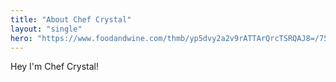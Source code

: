 ```yaml
---
title: "About Chef Crystal"
layout: "single"
hero: "https://www.foodandwine.com/thmb/yp5dvy2a2v9rATTArQrcTSRQAJ8=/750x0/filters:no_upscale():max_bytes(150000):strip_icc():format(webp)/swedish-chef-ft-blog0617-5afcaa144e2a4600a02992603e9d1a2b.jpg"
---
```

Hey I'm Chef Crystal!